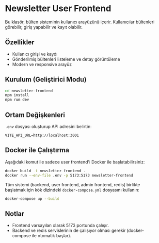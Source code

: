 # Newsletter User Frontend

Bu klasör, bülten sisteminin kullanıcı arayüzünü içerir. Kullanıcılar bültenleri görebilir, giriş yapabilir ve kayıt olabilir.

## Özellikler
- Kullanıcı girişi ve kaydı
- Gönderilmiş bültenleri listeleme ve detay görüntüleme
- Modern ve responsive arayüz

## Kurulum (Geliştirici Modu)

```bash
cd newsletter-frontend
npm install
npm run dev
```

## Ortam Değişkenleri

`.env` dosyası oluşturup API adresini belirtin:

```
VITE_API_URL=http://localhost:3001
```

## Docker ile Çalıştırma

Aşağıdaki komut ile sadece user frontend'i Docker ile başlatabilirsiniz:

```bash
docker build -t newsletter-frontend .
docker run --env-file .env -p 5173:5173 newsletter-frontend
```

Tüm sistemi (backend, user frontend, admin frontend, redis) birlikte başlatmak için kök dizindeki `docker-compose.yml` dosyasını kullanın:

```bash
docker-compose up --build
```

## Notlar
- Frontend varsayılan olarak 5173 portunda çalışır.
- Backend ve redis servislerinin de çalışıyor olması gerekir (docker-compose ile otomatik başlar).
